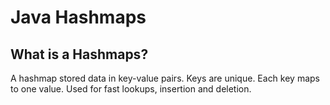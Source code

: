 # Java Hashmaps
## What is a Hashmaps?
A hashmap stored data in key-value pairs.
Keys are unique. Each key maps to one value.
Used for fast lookups, insertion and deletion.

